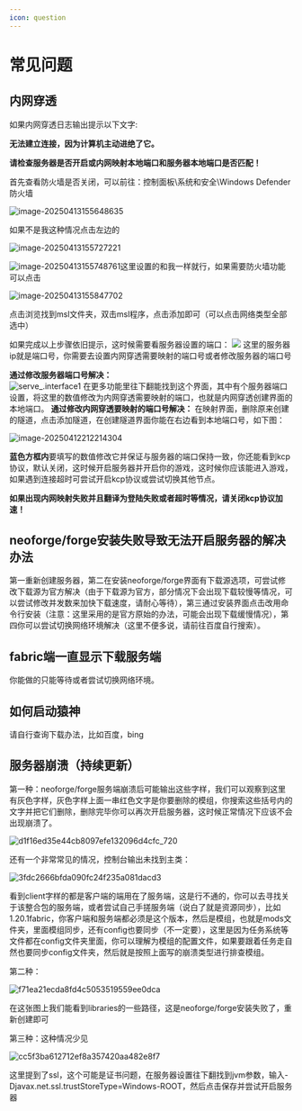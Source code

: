 ```yaml
---
icon: question
---
```


# 常见问题

## 内网穿透
如果内网穿透日志输出提示以下文字:

**无法建立连接，因为计算机主动进绝了它。**

**请检查服务器是否开启或内网映射本地端口和服务器本地端口是否匹配！**

首先查看防火墙是否关闭，可以前往：控制面板\系统和安全\Windows Defender 防火墙

![image-20250413155648635](./assets/image-20250413155648635.png)

如果不是我这种情况点击左边的

![image-20250413155727221](./assets/image-20250413155727221.png)

![image-20250413155748761](./assets/image-20250413155748761.png)这里设置的和我一样就行，如果需要防火墙功能可以点击

![image-20250413155847702](./assets/image-20250413155847702.png)

点击浏览找到msl文件夹，双击msl程序，点击添加即可（可以点击网络类型全部选中）

如果完成以上步骤依旧提示，这时候需要看服务器设置的端口：
![](./assets/server_interface.png)
这里的服务器ip就是端口号，你需要去设置内网穿透需要映射的端口号或者修改服务器的端口号

**通过修改服务器端口号解决：**  
![serve_.interface1](assets/serve_.interface1.png)
在更多功能里往下翻能找到这个界面，其中有个服务器端口设置，将这里的数值修改为内网穿透需要映射的端口，也就是内网穿透创建界面的本地端口。
**通过修改内网穿透要映射的端口号解决：**
在映射界面，删除原来创建的隧道，点击添加隧道，在创建隧道界面你能在右边看到本地端口号，如下图：

![image-20250412212214304](./assets/image-20250412212214304.png)

**蓝色方框内**要填写的数值修改它并保证与服务器的端口保持一致，你还能看到kcp协议，默认关闭，这时候开启服务器并开启你的游戏，这时候你应该能进入游戏，如果遇到连接超时可尝试开启kcp协议或尝试切换其他节点。

**如果出现内网映射失败并且翻译为登陆失败或者超时等情况，请关闭kcp协议加速！**

## neoforge/forge安装失败导致无法开启服务器的解决办法

第一重新创建服务器，第二在安装neoforge/forge界面有下载源选项，可尝试修改下载源为官方解决（由于下载源为官方，部分情况下会出现下载较慢等情况，可以尝试修改并发数来加快下载速度，请耐心等待），第三通过安装界面点击改用命令行安装（注意：这里采用的是官方原始的办法，可能会出现下载缓慢情况），第四你可以尝试切换网络环境解决（这里不便多说，请前往百度自行搜索）。

## fabric端一直显示下载服务端

你能做的只能等待或者尝试切换网络环境。

## 如何启动猿神

请自行查询下载办法，比如百度，bing

## 服务器崩溃（持续更新）

第一种：neoforge/forge服务端崩溃后可能输出这些字样，我们可以观察到这里有灰色字样，灰色字样上面一串红色文字是你要删除的模组，你搜索这些括号内的文字并把它们删除，删除完毕你可以再次开启服务器，这时候正常情况下应该不会出现崩溃了。

![d1f16ed35e44cb8097efe132096d4cfc_720](./assets/d1f16ed35e44cb8097efe132096d4cfc_720.png)

还有一个非常常见的情况，控制台输出未找到主类：

![3fdc2666bfda090fc24f235a081dacd3](./assets/3fdc2666bfda090fc24f235a081dacd3.png)

看到client字样的都是客户端的端用在了服务端，这是行不通的，你可以去寻找关于该整合包的服务端，或者尝试自己手搓服务端（说白了就是资源同步），比如1.20.1fabric，你客户端和服务端都必须是这个版本，然后是模组，也就是mods文件夹，里面模组同步，还有config也要同步（不一定要），这里是因为任务系统等文件都在config文件夹里面，你可以理解为模组的配置文件，如果要跟着任务走自然也要同步config文件夹，然后就是按照上面写的崩溃类型进行排查模组。

第二种：    

![f71ea21ecda8fd4c5053519559ee0dca](./assets/f71ea21ecda8fd4c5053519559ee0dca.png)

在这张图上我们能看到libraries的一些路径，这是neoforge/forge安装失败了，重新创建即可

第三种：这种情况少见

![cc5f3ba612712ef8a357420aa482e8f7](./assets/cc5f3ba612712ef8a357420aa482e8f7.png)

这里提到了ssl，这个可能是证书问题，在服务器设置往下翻找到jvm参数，输入-Djavax.net.ssl.trustStoreType=Windows-ROOT，然后点击保存并尝试开启服务器